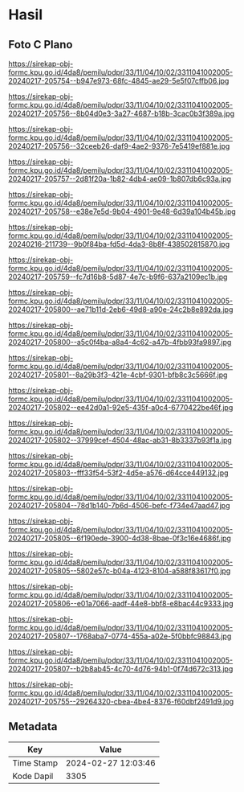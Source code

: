# Hasil

## Foto C Plano

https://sirekap-obj-formc.kpu.go.id/4da8/pemilu/pdpr/33/11/04/10/02/3311041002005-20240217-205754--b947e973-68fc-4845-ae29-5e5f07cffb06.jpg

https://sirekap-obj-formc.kpu.go.id/4da8/pemilu/pdpr/33/11/04/10/02/3311041002005-20240217-205756--8b04d0e3-3a27-4687-b18b-3cac0b3f389a.jpg

https://sirekap-obj-formc.kpu.go.id/4da8/pemilu/pdpr/33/11/04/10/02/3311041002005-20240217-205756--32ceeb26-daf9-4ae2-9376-7e5419ef881e.jpg

https://sirekap-obj-formc.kpu.go.id/4da8/pemilu/pdpr/33/11/04/10/02/3311041002005-20240217-205757--2d81f20a-1b82-4db4-ae09-1b807db6c93a.jpg

https://sirekap-obj-formc.kpu.go.id/4da8/pemilu/pdpr/33/11/04/10/02/3311041002005-20240217-205758--e38e7e5d-9b04-4901-9e48-6d39a104b45b.jpg

https://sirekap-obj-formc.kpu.go.id/4da8/pemilu/pdpr/33/11/04/10/02/3311041002005-20240216-211739--9b0f84ba-fd5d-4da3-8b8f-438502815870.jpg

https://sirekap-obj-formc.kpu.go.id/4da8/pemilu/pdpr/33/11/04/10/02/3311041002005-20240217-205759--fc7d16b8-5d87-4e7c-b9f6-637a2109ec1b.jpg

https://sirekap-obj-formc.kpu.go.id/4da8/pemilu/pdpr/33/11/04/10/02/3311041002005-20240217-205800--ae71b11d-2eb6-49d8-a90e-24c2b8e892da.jpg

https://sirekap-obj-formc.kpu.go.id/4da8/pemilu/pdpr/33/11/04/10/02/3311041002005-20240217-205800--a5c0f4ba-a8a4-4c62-a47b-4fbb93fa9897.jpg

https://sirekap-obj-formc.kpu.go.id/4da8/pemilu/pdpr/33/11/04/10/02/3311041002005-20240217-205801--8a29b3f3-421e-4cbf-9301-bfb8c3c5666f.jpg

https://sirekap-obj-formc.kpu.go.id/4da8/pemilu/pdpr/33/11/04/10/02/3311041002005-20240217-205802--ee42d0a1-92e5-435f-a0c4-6770422be46f.jpg

https://sirekap-obj-formc.kpu.go.id/4da8/pemilu/pdpr/33/11/04/10/02/3311041002005-20240217-205802--37999cef-4504-48ac-ab31-8b3337b93f1a.jpg

https://sirekap-obj-formc.kpu.go.id/4da8/pemilu/pdpr/33/11/04/10/02/3311041002005-20240217-205803--fff33f54-53f2-4d5e-a576-d64cce449132.jpg

https://sirekap-obj-formc.kpu.go.id/4da8/pemilu/pdpr/33/11/04/10/02/3311041002005-20240217-205804--78d1b140-7b6d-4506-befc-f734e47aad47.jpg

https://sirekap-obj-formc.kpu.go.id/4da8/pemilu/pdpr/33/11/04/10/02/3311041002005-20240217-205805--6f190ede-3900-4d38-8bae-0f3c16e4686f.jpg

https://sirekap-obj-formc.kpu.go.id/4da8/pemilu/pdpr/33/11/04/10/02/3311041002005-20240217-205805--5802e57c-b04a-4123-8104-a588f83617f0.jpg

https://sirekap-obj-formc.kpu.go.id/4da8/pemilu/pdpr/33/11/04/10/02/3311041002005-20240217-205806--e01a7066-aadf-44e8-bbf8-e8bac44c9333.jpg

https://sirekap-obj-formc.kpu.go.id/4da8/pemilu/pdpr/33/11/04/10/02/3311041002005-20240217-205807--1768aba7-0774-455a-a02e-5f0bbfc98843.jpg

https://sirekap-obj-formc.kpu.go.id/4da8/pemilu/pdpr/33/11/04/10/02/3311041002005-20240217-205807--b2b8ab45-4c70-4d76-94b1-0f74d672c313.jpg

https://sirekap-obj-formc.kpu.go.id/4da8/pemilu/pdpr/33/11/04/10/02/3311041002005-20240217-205755--29264320-cbea-4be4-8376-f60dbf2491d9.jpg


## Metadata

| Key        | Value               |
| ---------- | ------------------- |
| Time Stamp | 2024-02-27 12:03:46 |
| Kode Dapil | 3305                |



